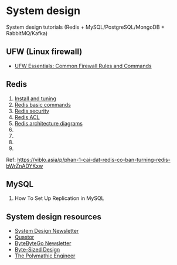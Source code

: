 # System design
System design tutorials (Redis + MySQL/PostgreSQL/MongoDB + RabbitMQ/Kafka)

## UFW (Linux firewall)
- [UFW Essentials: Common Firewall Rules and Commands](ufw/en/common_firewall_rules_and_commands.md)

## Redis
1. [Install and tuning](redis/vi/1_install_and_tuning.md)
2. [Redis basic commands](redis/vi/2_redis_basic_commands.md)
3. [Redis security](redis/vi/3_redis_security.md)
4. [Redis ACL](redis/vi/4_redis_acl.md)
5. [Redis architecture diagrams](redis/vi/5_redis_architecture_diagrams.md)
6.
7.
8.
9.

Ref: https://viblo.asia/p/phan-1-cai-dat-redis-co-ban-turning-redis-bWrZnADYKxw

## MySQL
1. How To Set Up Replication in MySQL

## System design resources
- [System Design Newsletter](https://newsletter.systemdesign.one/)
- [Quastor](https://blog.quastor.org/)
- [ByteByteGo Newsletter](https://blog.bytebytego.com/)
- [Byte-Sized Design](https://substack.com/@bytesizeddesign)
- [The Polymathic Engineer](https://newsletter.francofernando.com/)